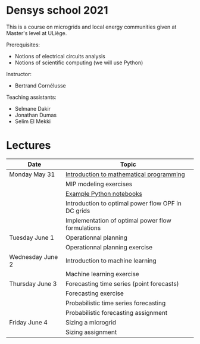 # Densys school 2021

This is a course on microgrids and local energy communities given at Master's level at ULiège.

Prerequisites: 
 - Notions of electrical circuits analysis
 - Notions of scientific computing (we will use Python)

Instructor: 
 - Bertrand Cornélusse

Teaching assistants:
 - Selmane Dakir
 - Jonathan Dumas
 - Selim El Mekki

# Lectures 

| Date | Topic |
| --- | --- |
| Monday May 31 | [Introduction to mathematical programming](pdf/intro_math_programming_v2.pdf)  |
|               | MIP modeling exercises |
|               | [Example Python notebooks](notebooks/) |
|               | Introduction to optimal power flow OPF in DC grids |
|               | Implementation of optimal power flow formulations |
| Tuesday June 1 | Operationnal planning  |
|               |Operationnal planning exercise |
| Wednesday June 2 | Introduction to machine learning  |
|               | Machine learning exercise |
| Thursday June 3 | Forecasting time series (point forecasts) |
|               | Forecasting exercise |
|               | Probabilistic time series forecasting  |
|               | Probabilistic forecasting assignment |
| Friday June 4 | Sizing a microgrid |
|               | Sizing assignment |

